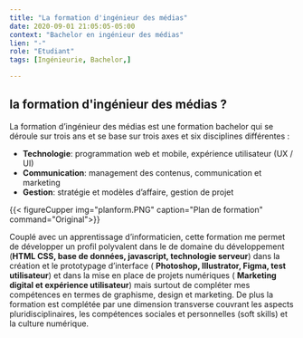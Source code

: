 ```yaml
---
title: "La formation d'ingénieur des médias"
date: 2020-09-01 21:05:05-05:00
context: "Bachelor en ingénieur des médias"
lien: "-"
role: "Etudiant"
tags: [Ingénieurie, Bachelor,]

---
```


## la formation d'ingénieur des médias ?

La formation d’ingénieur des médias est une formation bachelor qui se déroule sur trois ans et se base sur trois axes et six disciplines différentes :

* **Technologie**: programmation web et mobile, expérience utilisateur (UX / UI)
* **Communication**: management des contenus, communication et marketing 
* **Gestion**: stratégie et modèles d’affaire, gestion de projet

{{< figureCupper
img="planform.PNG" 
caption="Plan de formation"  
command="Original">}}

Couplé avec un apprentissage d’informaticien, cette formation me permet de développer un profil polyvalent dans le de domaine du développement (**HTML CSS, base de données, javascript, technologie serveur**) dans la création et le prototypage d’interface ( **Photoshop, Illustrator, Figma, test utilisateur**) et dans la mise en place de projets numériques ( **Marketing digital et expérience utilisateur**) mais surtout de compléter mes compétences en termes de graphisme, design et marketing. De plus la formation est complétée par une dimension transverse couvrant les aspects pluridisciplinaires, les compétences sociales et personnelles (soft skills) et la culture numérique.
